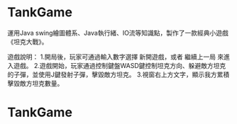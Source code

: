 # TankGame
運用Java swing繪圖體系、Java執行緒、IO流等知識點，製作了一款經典小遊戲《坦克大戰》。

遊戲說明：
1.開局後，玩家可通過輸入數字選擇 新開遊戲，或者 繼續上一局 來進入遊戲。
2.遊戲開始，玩家通過控制鍵盤WASD鍵控制坦克方向、躲避敵方坦克的子彈，並使用J鍵發射子彈，擊毀敵方坦克。
3.視窗右上方文字，顯示我方累積擊毀敵方坦克數量。
# TankGame

